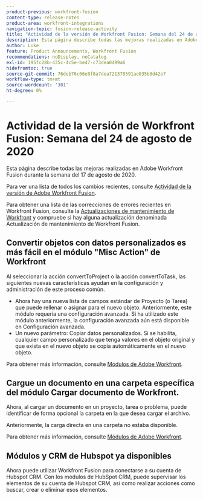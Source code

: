 ```yaml
---
product-previous: workfront-fusion
content-type: release-notes
product-area: workfront-integrations
navigation-topic: fusion-release-activity
title: "Actividad de la versión de Workfront Fusion: Semana del 24 de agosto de 2020"
description: Esta página describe todas las mejoras realizadas en Adobe Workfront Fusion durante la semana del 17 de agosto de 2020.
author: Luke
feature: Product Announcements, Workfront Fusion
recommendations: noDisplay, noCatalog
exl-id: 195fc28b-435c-4c5e-be47-c73dea0499a6
hidefromtoc: true
source-git-commit: 76deb76c66e8f8a7dea721378591ae035b8d42e7
workflow-type: tm+mt
source-wordcount: '301'
ht-degree: 0%

---
```


# Actividad de la versión de Workfront Fusion: Semana del 24 de agosto de 2020

Esta página describe todas las mejoras realizadas en Adobe Workfront Fusion durante la semana del 17 de agosto de 2020.

Para ver una lista de todos los cambios recientes, consulte [Actividad de la versión de Adobe Workfront Fusion](../../../../../product-announcements/product-releases/fusion-release-activity/fusion-release-activity.md).

Para obtener una lista de las correcciones de errores recientes en Workfront Fusion, consulte la [Actualizaciones de mantenimiento de Workfront](https://experienceleague.adobe.com/docs/workfront-known-issues/releases/current-updates.html) y compruebe si hay alguna actualización denominada Actualización de mantenimiento de Workfront Fusion.

## Convertir objetos con datos personalizados es más fácil en el módulo &quot;Misc Action&quot; de Workfront

Al seleccionar la acción convertToProject o la acción convertToTask, las siguientes nuevas características ayudan en la configuración y administración de este proceso común.

* Ahora hay una nueva lista de campos estándar de Proyecto (o Tarea) que puede rellenar o asignar para el nuevo objeto. Anteriormente, este módulo requería una configuración avanzada. Si ha utilizado este módulo anteriormente, la configuración avanzada aún está disponible en Configuración avanzada.
* Un nuevo parámetro: Copiar datos personalizados. Si se habilita, cualquier campo personalizado que tenga valores en el objeto original y que exista en el nuevo objeto se copia automáticamente en el nuevo objeto.

Para obtener más información, consulte [Módulos de Adobe Workfront](../../../../../workfront-fusion/apps-and-their-modules/workfront-modules.md).

## Cargue un documento en una carpeta específica del módulo Cargar documento de Workfront.

Ahora, al cargar un documento en un proyecto, tarea o problema, puede identificar de forma opcional la carpeta en la que desea cargar el archivo.

Anteriormente, la carga directa en una carpeta no estaba disponible.

Para obtener más información, consulte [Módulos de Adobe Workfront](../../../../../workfront-fusion/apps-and-their-modules/workfront-modules.md).

## Módulos y CRM de Hubspot ya disponibles

Ahora puede utilizar Workfront Fusion para conectarse a su cuenta de Hubspot CRM. Con los módulos de HubSpot CRM, puede supervisar los elementos de su cuenta de Hubspot CRM, así como realizar acciones como buscar, crear o eliminar esos elementos.
